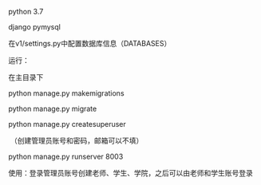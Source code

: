 python 3.7 

django pymysql

在v1/settings.py中配置数据库信息（DATABASES）



运行：

在主目录下

python manage.py makemigrations

python manage.py migrate

python manage.py createsuperuser 

​	（创建管理员账号和密码，邮箱可以不填）

python manage.py runserver 8003



使用：登录管理员账号创建老师、学生、学院，之后可以由老师和学生账号登录